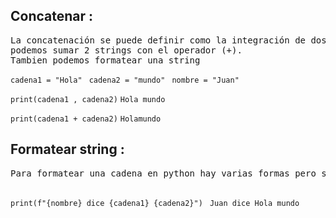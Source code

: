 ## Concatenar :

<pre>La concatenación se puede definir como la integración de dos cadenas en un objeto,
podemos sumar 2 strings con el operador (+).
Tambien podemos formatear una string 
</pre>

`cadena1 = "Hola" `
`cadena2 = "mundo" `
`nombre = "Juan" `

` print(cadena1 , cadena2) `
` Hola mundo `

` print(cadena1 + cadena2) `
` Holamundo `

## Formatear string :

<pre>Para formatear una cadena en python hay varias formas pero solo veremos la mas nueva

</pre>

`print(f"{nombre} dice {cadena1} {cadena2}") `
` Juan dice Hola mundo `